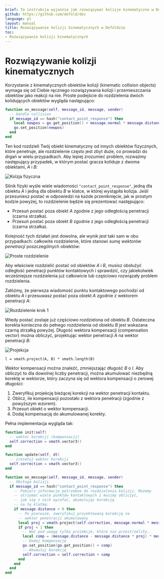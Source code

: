 ```yaml
---
brief: Ta instrukcja wyjaśnia jak rozwiązywać kolizje kinematyczne w Defoldzie
github: https://github.com/defold/doc
language: pl
layout: manual
title: Rozwiązywanie kolizji kinematycznych w Defoldzie
toc:
- Rozwiązywanie kolizji kinematycznych
---
```


# Rozwiązywanie kolizji kinematycznych

Korzystanie z kinematycznych obiektów kolizji (kinematic collision objects) wymaga się od Ciebie ręcznego rozwiązywania kolizji i przemieszczania obiektów jako reakcji na nie. Proste podejście do rozdzielenia dwóch kolidujących obiektów wygląda następująco:

```lua
function on_message(self, message_id, message, sender)
  -- Handle collision
  if message_id == hash("contact_point_response") then
    local newpos = go.get_position() + message.normal * message.distance
    go.set_position(newpos)
  end
end
```

Ten kod rozdzieli Twój obiekt kinematyczny od innych obiektów fizycznych, które penetruje, ale rozdzielenie często jest zbyt duże, co prowadzi do drgań w wielu przypadkach. Aby lepiej zrozumieć problem, rozważmy następujący przypadek, w którym postać gracza koliduje z dwoma obiektami, *A* i *B*:

![Kolzja fizyczna](/manuals/images/physics/collision_multi.png)

Silnik fizyki wyśle wiele wiadomości `"contact_point_response"`, jedną dla obiektu *A* i jedną dla obiektu *B* w klatce, w której wystąpiła kolizja. Jeśli przesuniesz postać w odpowiedzi na każde przeniknięcie, jak w prostym kodzie powyżej, to rozdzielenie będzie się prezentować następująco:

- Przesuń postać poza obiekt *A* zgodnie z jego odległością penetracji (czarna strzałka).
- Przesuń postać poza obiekt *B* zgodnie z jego odległością penetracji (czarna strzałka).

Kolejność tych działań jest dowolna, ale wynik jest taki sam w obu przypadkach: całkowite rozdzielenie, które stanowi *sumę wektorów penetracji* poszczególnych obiektów:

![Proste rozdzielenie](/manuals/images/physics/separation_naive.png)

Aby właściwie rozdzielić postać od obiektów *A* i *B*, musisz obsłużyć odległość penetracji punktów kontaktowych i sprawdzić, czy jakiekolwiek wcześniejsze rozdzielenia już całkowicie lub częściowo rozwiązały problem rozdzielenia.

Załóżmy, że pierwsza wiadomość punktu kontaktowego pochodzi od obiektu *A* i przesuwasz postać poza obiekt *A* zgodnie z wektorem penetracji *A*:

![Rozdzielenie krok 1](/manuals/images/physics/separation_step1.png)

Wtedy postać zostaje już częściowo rozdzielona od obiektu *B*. Ostateczna korekta konieczna do pełnego rozdzielenia od obiektu *B* jest wskazana czarną strzałką powyżej. Długość wektora kompensacji (compensation vector) można obliczyć, projektując wektor penetracji *A* na wektor penetracji *B*:

![Projekcja](/manuals/images/physics/projection.png)

```
l = vmath.project(A, B) * vmath.length(B)
```

Wektor kompensacji można znaleźć, zmniejszając długość *B* o *l*. Aby obliczyć to dla dowolnej liczby penetracji, można akumulować niezbędną korektę w wektorze, który zaczyna się od wektora kompensacji o zerowej długości:

1. Zweryfikuj projekcję bieżącej korekcji na wektor penetracji kontaktu.
2. Oblicz, ile kompensacji pozostało z wektora penetracji (zgodnie z powyższym wzorem).
3. Przesuń obiekt o wektor kompensacji.
4. Dodaj kompensację do akumulowanej korekty.

Pełna implementacja wygląda tak:

```lua
function init(self)
  -- wektor korekcji (kompensacji)
  self.correction = vmath.vector3()
end

function update(self, dt)
  -- zresetuj wektor korekcji
  self.correction = vmath.vector3()
end

function on_message(self, message_id, message, sender)
  -- Obsługa kolizji
  if message_id == hash("contact_point_response") then
    -- Pobierz informacje potrzebne do rozdzielenia kolizji. Możemy
    -- otrzymać wiele punktów kontaktowych i musimy obliczyć,
    -- jak się z nich wycofać, akumulując korekcję
    -- na tę klatkę:
    if message.distance > 0 then
      -- Po pierwsze, zweryfikuj projektowaną korekcję na
      -- wektor penetracji akumulowany
      local proj = vmath.project(self.correction, message.normal * message.distance)
      if proj < 1 then
        -- Weź pod uwagę tylko projekcje, które nie przestrzeliły.
        local comp = (message.distance - message.distance * proj) * message.normal
        -- Dodaj kompensację
        go.set_position(go.get_position() + comp)
        -- Akumuluj korekcję
        self.correction = self.correction + comp
      end
    end
  end
end
```